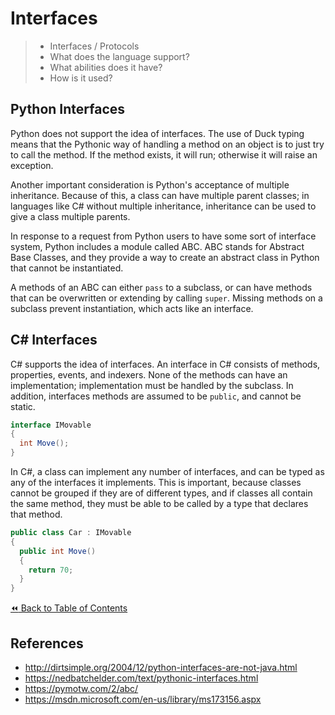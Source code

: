 # Interfaces
>- Interfaces / Protocols
>- What does the language support?
>- What abilities does it have?
>- How is it used?

## Python Interfaces
Python does not support the idea of interfaces. The use of Duck typing means that the Pythonic way of handling a method on an object is to just try to call the method. If the method exists, it will run; otherwise it will raise an exception.

Another important consideration is Python's acceptance of multiple inheritance. Because of this, a class can have multiple parent classes; in languages like C# without multiple inheritance, inheritance can be used to give a class multiple parents.

In response to a request from Python users to have some sort of interface system, Python includes a module called ABC. ABC stands for Abstract Base Classes, and they provide a way to create an abstract class in Python that cannot be instantiated.

A methods of an ABC can either `pass` to a subclass, or can have methods that can be overwritten or extending by calling `super`. Missing methods on a subclass prevent instantiation, which acts like an interface.

## C# Interfaces
C# supports the idea of interfaces. An interface in C# consists of methods, properties, events, and indexers. None of the methods can have an implementation; implementation must be handled by the subclass. In addition, interfaces methods are assumed to be `public`, and cannot be static.

```csharp
interface IMovable
{
  int Move();
}
```

In C#, a class can implement any number of interfaces, and can be typed as any of the interfaces it implements. This is important, because classes cannot be grouped if they are of different types, and if classes all contain the same method, they must be able to be called by a type that declares that method.

```csharp
public class Car : IMovable
{
  public int Move()
  {
    return 70;
  }
}
```

[:rewind: Back to Table of Contents](../README.md) <!-- BackToC -->

## References
- http://dirtsimple.org/2004/12/python-interfaces-are-not-java.html
- https://nedbatchelder.com/text/pythonic-interfaces.html
- https://pymotw.com/2/abc/
- https://msdn.microsoft.com/en-us/library/ms173156.aspx
